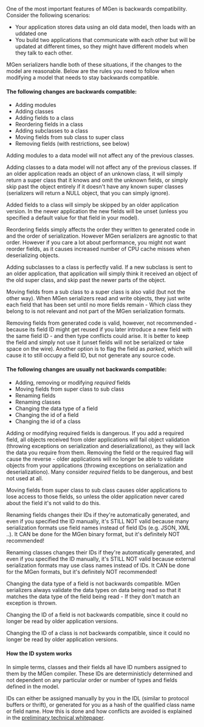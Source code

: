 ---
---

One of the most important features of MGen is backwards compatibility. Consider the following scenarios: 

 * Your application stores data using an old data model, then loads with an uddated one
 * You build two applications that communicate with each other but will be updated at different times, so they might have different models when they talk to each other.

MGen serializers handle both of these situations, if the changes to the model are reasonable. Below are the rules you need to follow when modifying a model that needs to stay backwards compatible.

#### The following changes are backwards compatible:

 * Adding modules
 * Adding classes
 * Adding fields to a class 
 * Reordering fields in a class
 * Adding subclasses to a class
 * Moving fields from sub class to super class
 * Removing fields (with restrictions, see below)

Adding modules to a data model will not affect any of the previous classes. 

Adding classes to a data model will not affect any of the previous classes. If an older application reads an object of an unknown class, it will simply return a super class that it knows and omit the unknown fields, or simply skip past the object entirely if it doesn't have any known super classes (serializers will return a NULL object, that you can simply ignore).

Added fields to a class will simply be skipped by an older application version. In the newer application the new fields will be unset (unless you specified a default value for that field in your model).

Reordering fields simply affects the order they written to generated code in and the order of serialization. However MGen serializers are agnostic to that order. However if you care a lot about performance, you might not want reorder fields, as it causes increased number of CPU cache misses when deserializing objects.

Adding subclasses to a class is perfectly valid. If a new subclass is sent to an older application, that application will simply think it received an object of the old super class, and skip past the newer parts of the object.

Moving fields from a sub class to a super class is also valid (but not the other way). When MGen serializers read and write objects, they just write each field that has been set until no more fields remain - Which class they belong to is not relevant and not part of the MGen serialization formats.

Removing fields from generated code is valid, however, not recommended - because its field ID might get reused if you later introduce a new field with the same field ID - and then type conflicts could arise. It is better to keep the field and simply not use it (unset fields will not be serialized or take space on the wire). Another option is to flag the field as *parked*, which will cause it to still occupy a field ID, but not generate any source code.


#### The following changes are usually not backwards compatible:

 * Adding, removing or modifying *required* fields
 * Moving fields from super class to sub class
 * Renaming fields
 * Renaming classes
 * Changing the data type of a field
 * Changing the id of a field
 * Changing the id of a class

Adding or modifying required fields is dangerous. If you add a required field, all objects received from older applications will fail object validation (throwing exceptions on serialization and deserializationo), as they will lack the data you require from them. Removing the field or the required flag will cause the reverse - older applications will no longer be able to validate objects from your applications (throwing exceptions on serialization and deserializationo). Many consider *required* fields to be dangerous, and best not used at all.

Moving fields from super class to sub class causes older applications to lose access to those fields, so unless the older application never cared about the field it's not valid to do this.

Renaming fields changes their IDs if they're automatically generated, and even if you specified the ID manually, it's STILL NOT valid because many serialization formats use field names instead of field IDs (e.g. JSON, XML ..). It CAN be done for the MGen binary format, but it's definitely NOT recommended!

Renaming classes changes their IDs if they're automatically generated, and even if you specified the ID manually, it's STILL NOT valid because external serialization formats may use class names instead of IDs. It CAN be done for the MGen formats, but it's definitely NOT recommended!

Changing the data type of a field is not backwards compatible. MGen serializers always validate the data types on data being read so that it matches the data type of the field being read - If they don't match an exception is thrown.

Changing the ID of a field is not backwards compatible, since it could no longer be read by older application versions.

Changing the ID of a class is not backwards compatible, since it could no longer be read by older application versions.


#### How the ID system works

In simple terms, classes and their fields all have ID numbers assigned to them by the MGen compiler. These IDs are deterministicly determined and not dependent on any particular order or number of types and fields defined in the model. 

IDs can either be assigned manually by you in the IDL (similar to protocol buffers or thrift), or generated for you as a hash of the qualified class name or field name. How this is done and how conflicts are avoided is explained in the [preliminary technical whitepaper](http://culvertsoft.se/docs/WhitePaper.pdf).





